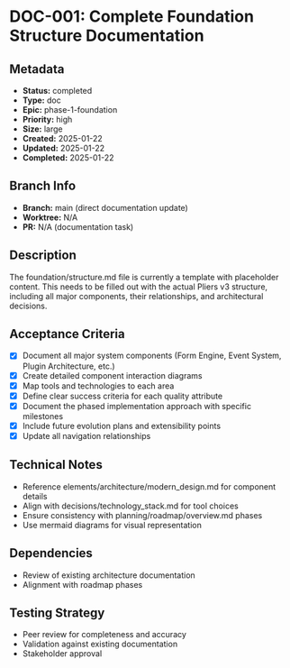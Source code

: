 # DOC-001: Complete Foundation Structure Documentation

## Metadata
- **Status:** completed
- **Type:** doc
- **Epic:** phase-1-foundation
- **Priority:** high
- **Size:** large
- **Created:** 2025-01-22
- **Updated:** 2025-01-22
- **Completed:** 2025-01-22

## Branch Info
- **Branch:** main (direct documentation update)
- **Worktree:** N/A
- **PR:** N/A (documentation task)

## Description
The foundation/structure.md file is currently a template with placeholder content. This needs to be filled out with the actual Pliers v3 structure, including all major components, their relationships, and architectural decisions.

## Acceptance Criteria
- [x] Document all major system components (Form Engine, Event System, Plugin Architecture, etc.)
- [x] Create detailed component interaction diagrams
- [x] Map tools and technologies to each area
- [x] Define clear success criteria for each quality attribute
- [x] Document the phased implementation approach with specific milestones
- [x] Include future evolution plans and extensibility points
- [x] Update all navigation relationships

## Technical Notes
- Reference elements/architecture/modern_design.md for component details
- Align with decisions/technology_stack.md for tool choices
- Ensure consistency with planning/roadmap/overview.md phases
- Use mermaid diagrams for visual representation

## Dependencies
- Review of existing architecture documentation
- Alignment with roadmap phases

## Testing Strategy
- Peer review for completeness and accuracy
- Validation against existing documentation
- Stakeholder approval
